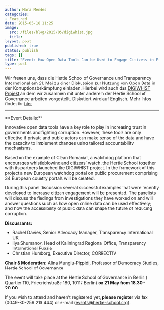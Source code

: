 ```yaml
---
author: Mara Mendes
categories:
- Featured
date: 2015-05-18 11:25
image:
  src: /files/blog/2015/05/digiwhist.jpg
  title: 
layout: post
published: true
status: publish
tags: []
title: "Event: How Open Data Tools Can be Used to Engage Citizens in Fighting Corruption"
type: post
---
```

Wir freuen uns, dass die Hertie School of Governance und Transparency International am 21. Mai zu einer Diskussion zur Nutzung von Open Data in der Korruptionsbekämpfung einladen. Hierbei wird auch das 
<a href="/blog/2015/01/okfde-awarded-h2020-project-to-improve-transparency-in-public-spending-and-support-whistleblowing/">DIGIWHIST Projekt</a>
 an dem wir zusammen mit unter anderem der Hertie School of Governance arbeiten vorgestellt. Diskutiert wird auf Englisch. Mehr Infos findet ihr 
 <a href="http://www.hertie-school.org/mediaandevents/events/events-pages/21052015-how-open-data-tools-can-be-used-to-engage-citizens-in-anti-corruption-investigations/">hier</a>
 
<hr>
**Event Details:**

Innovative open data tools have a key role to play in increasing trust in governments and fighting corruption. However, these tools are only effective if private and public actors can make sense of the data and have the capacity to implement changes using tailored accountability mechanisms.

Based on the example of Clean Romania!, a watchdog platform that encourages whistleblowing and citizens’ watch, the Hertie School together with its partners launched the DIGIWHIST project. In the framework of this project a new European watchdog portal on public procurement comprising 34 European country portals will be created.

During this panel discussion several successful examples that were recently developed to increase citizen engagement will be presented. The panelists will discuss the findings from investigations they have worked on and will answer questions such as how open online data can be used effectively; and how the accessibility of public data can shape the future of reducing corruption.

**Discussants:**

* Rachel Davies, Senior Advocacy Manager, Transparency International UK
* Ilya Shumanov, Head of Kaliningrad Regional Office, Transparency International Russia
* Christian Humborg, Executive Director, CORRECT!V

<b>Chair & Moderation:</b> 
Alina Mungiu-Pippidi, Professor of Democracy Studies, Hertie School of Governance</p>

The event will take place at the Hertie School of Governance in Berlin ( Quartier 110, Friedrichstraße 180, 10117 Berlin) <b>on 21 May from 18.30 - 20.00</b>.

If you wish to attend and haven’t registered yet, <b>please register</b> via fax (0049-30-259 219 444) or e-mail (events@hertie-school.org).


